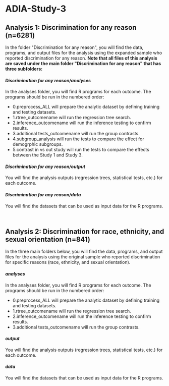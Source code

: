 # ADIA-Study-3

## Analysis 1: Discrimination for any reason (n=6281)
In the folder "Discrimination for any reason", you will find the data, programs, and output files for the analysis using the expanded sample who reported discrimination for any reason. 
<b>Note that all files of this analysis are saved under the main folder "Discrimination for any reason" that has three subfolders: </b>

#### <i>Discrimination for any reason/analyses</i> 
In the analyses folder, you will find R programs for each outcome. The programs should be run in the numbered order: 
<ul>
  <li>0.preprocess_ALL will prepare the analytic dataset by defining training and testing datasets.</li>
  <li>1.rtree_outcomename will run the regression tree search.</li>
  <li>2.inference_outcomename will run the inference testing to confirm results.</li>
  <li>3.additional tests_outcomename will run the group contrasts.</li>
  <li>4.subgroup_analysis will run the tests to compare the effect for demogrphic subgroups.</li>
  <li>5.contrast in vs out study will run the tests to compare the effects between the Study 1 and Study 3.</li>
</ul> 

#### <i>Discrimination for any reason/output</i> 
You will find the analysis outputs (regression trees, statistical tests, etc.) for each outcome. 

#### <i>Discrimination for any reason/data</i>
You will find the datasets that can be used as input data for the R programs. 

<br>

## Analysis 2: Discrimination for race, ethnicity, and sexual orientation (n=841)
In the three main folders below, you will find the data, programs, and output files for the analysis using the original sample who reported discrimination for specific reasons (race, ethnicity, and sexual orientation).

#### <i>analyses</i> 
In the analyses folder, you will find R programs for each outcome. The programs should be run in the numbered order: 
<ul>
  <li>0.preprocess_ALL will prepare the analytic dataset by defining training and testing datasets.</li>
  <li>1.rtree_outcomename will run the regression tree search.</li>
  <li>2.inference_outcomename will run the inference testing to confirm results.</li>
  <li>3.additional tests_outcomename will run the group contrasts.</li>
</ul> 

#### <i>output</i> 
You will find the analysis outputs (regression trees, statistical tests, etc.) for each outcome. 

#### <i>data</i>
You will find the datasets that can be used as input data for the R programs. 

